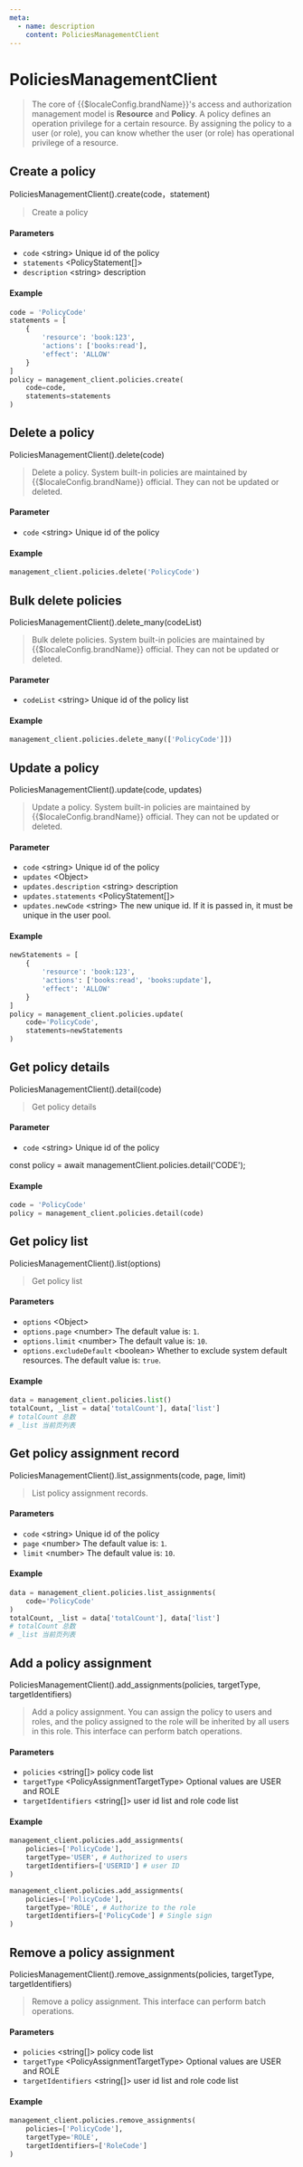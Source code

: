 ```yaml
---
meta:
  - name: description
    content: PoliciesManagementClient
---
```


# PoliciesManagementClient

<LastUpdated/>

> The core of {{$localeConfig.brandName}}'s access and authorization management model is **Resource** and **Policy**. A policy defines an operation privilege for a certain resource. By assigning the policy to a user (or role), you can know whether the user (or role) has operational privilege of a resource.

## Create a policy

PoliciesManagementClient().create(code，statement)

> Create a policy

#### Parameters

- `code` \<string\> Unique id of the policy
- `statements` \<PolicyStatement[]\>
- `description` \<string\> description

#### Example

```python
code = 'PolicyCode'
statements = [
    {
        'resource': 'book:123',
        'actions': ['books:read'],
        'effect': 'ALLOW'
    }
]
policy = management_client.policies.create(
    code=code,
    statements=statements
)
```

## Delete a policy

PoliciesManagementClient().delete(code)

> Delete a policy. System built-in policies are maintained by {{$localeConfig.brandName}} official. They can not be updated or deleted.

#### Parameter

- `code` \<string\> Unique id of the policy

#### Example

```python
management_client.policies.delete('PolicyCode')
```

## Bulk delete policies

PoliciesManagementClient().delete_many(codeList)

> Bulk delete policies. System built-in policies are maintained by {{$localeConfig.brandName}} official. They can not be updated or deleted.

#### Parameter

- `codeList` \<string\> Unique id of the policy list

#### Example

```python
management_client.policies.delete_many(['PolicyCode']])
```

## Update a policy

PoliciesManagementClient().update(code, updates)

> Update a policy. System built-in policies are maintained by {{$localeConfig.brandName}} official. They can not be updated or deleted.

#### Parameter

- `code` \<string\> Unique id of the policy
- `updates` \<Object\>
- `updates.description` \<string\> description
- `updates.statements` \<PolicyStatement[]\>
- `updates.newCode` \<string\> The new unique id. If it is passed in, it must be unique in the user pool.

#### Example

```python
newStatements = [
    {
        'resource': 'book:123',
        'actions': ['books:read', 'books:update'],
        'effect': 'ALLOW'
    }
]
policy = management_client.policies.update(
    code='PolicyCode',
    statements=newStatements
)
```

## Get policy details

PoliciesManagementClient().detail(code)

> Get policy details

#### Parameter

- `code` \<string\> Unique id of the policy

const policy = await managementClient.policies.detail('CODE');

#### Example

```python
code = 'PolicyCode'
policy = management_client.policies.detail(code)
```

## Get policy list

PoliciesManagementClient().list(options)

> Get policy list

#### Parameters

- `options` \<Object\>
- `options.page` \<number\> The default value is: `1`.
- `options.limit` \<number\> The default value is: `10`.
- `options.excludeDefault` \<boolean\> Whether to exclude system default resources. The default value is: `true`.

#### Example

```python
data = management_client.policies.list()
totalCount, _list = data['totalCount'], data['list']
# totalCount 总数
# _list 当前页列表
```

## Get policy assignment record

PoliciesManagementClient().list_assignments(code, page, limit)

> List policy assignment records.

#### Parameters

- `code` \<string\> Unique id of the policy
- `page` \<number\> The default value is: `1`.
- `limit` \<number\> The default value is: `10`.

#### Example

```python
data = management_client.policies.list_assignments(
    code='PolicyCode'
)
totalCount, _list = data['totalCount'], data['list']
# totalCount 总数
# _list 当前页列表
```

## Add a policy assignment

PoliciesManagementClient().add_assignments(policies, targetType, targetIdentifiers)

> Add a policy assignment. You can assign the policy to users and roles, and the policy assigned to the role will be inherited by all users in this role. This interface can perform batch operations.

#### Parameters

- `policies` \<string[]\> policy code list
- `targetType` \<PolicyAssignmentTargetType\> Optional values are USER and ROLE
- `targetIdentifiers` \<string[]\> user id list and role code list

#### Example

```python
management_client.policies.add_assignments(
    policies=['PolicyCode'],
    targetType='USER', # Authorized to users
    targetIdentifiers=['USERID'] # user ID
)

management_client.policies.add_assignments(
    policies=['PolicyCode'],
    targetType='ROLE', # Authorize to the role
    targetIdentifiers=['PolicyCode'] # Single sign
)
```

## Remove a policy assignment

PoliciesManagementClient().remove_assignments(policies, targetType, targetIdentifiers)

> Remove a policy assignment. This interface can perform batch operations.

#### Parameters

- `policies` \<string[]\> policy code list
- `targetType` \<PolicyAssignmentTargetType\> Optional values are USER and ROLE
- `targetIdentifiers` \<string[]\> user id list and role code list

#### Example

```python
management_client.policies.remove_assignments(
    policies=['PolicyCode'],
    targetType='ROLE',
    targetIdentifiers=['RoleCode']
)
```
